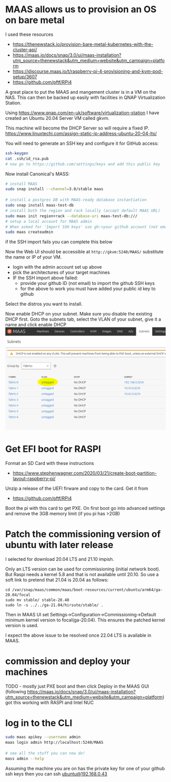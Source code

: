 # MAAS allows us to provision an OS on bare metal

I used these resources

- https://thenewstack.io/provision-bare-metal-kubernetes-with-the-cluster-api/
- https://maas.io/docs/snap/3.0/ui/maas-installation?utm_source=thenewstack&utm_medium=website&utm_campaign=platform
- https://discourse.maas.io/t/raspberry-pi-4-provisioning-and-kvm-pod-setup/3607
- https://github.com/pftf/RPi4

A great place to put the MAAS and mangement cluster is in a VM on the NAS. 
This can then be backed up easily with facilities in QNAP Virtualization Station.

Using https://www.qnap.com/en-uk/software/virtualization-station I have 
created an Ubuntu 20.04 Server VM called gkvm.

This machine will become the DHCP Server so will require a fixed IP.
https://www.linuxtechi.com/assign-static-ip-address-ubuntu-20-04-lts/

You will need to generate an SSH key and configure it for GitHub access:
```bash
ssh-keygen 
cat .ssh/id_rsa.pub
# now go to https://github.com/settings/keys and add this public key 
```

Now install Canonical's MASS:
```bash
# install MAAS
sudo snap install --channel=3.0/stable maas

# install a postgres DB with MAAS-ready database instantiation
sudo snap install maas-test-db
# install both the region and rack locally (accept default MAAS URL)
sudo maas init region+rack --database-uri maas-test-db:///
# setup a local account for MAAS admin 
# When asked for 'Import SSH keys' use gh:<your github account (not email)>)
sudo maas createadmin
```
if the SSH import fails you can complete this below

Now the Web UI should be accessible at `http://gkvm:5240/MAAS/` substitute the name or IP of your VM.

- login with the admin account set up above
- pick the architectures of your target machines
- IF the SSH import above failed:
  - provide your github ID (not email) to import the github SSH keys
  - for the above to work you must have added your public id key to github

Select the distros you want to install.

Now enable DHCP on your subnet. Make sure you disable the existing DHCP first.
Goto the subnets tab, select the VLAN of your subnet, give it a name and 
click enable DHCP
![alt text](../../images/subnets.png)

# Get EFI boot for RASPI

Format an SD Card with these instructions 

- https://www.stephenwagner.com/2020/03/21/create-boot-partition-layout-raspberry-pi/

Unzip a release of the UEFI firware and copy to the card. Get it from

- https://github.com/pftf/RPi4

Boot the pi with this card to get PXE. On first boot go into advanced settings
and remove the 3GB memory limit (if you pi has >2GB)

# Patch the commissioning version of ubuntu with later release

I selected for download 20.04 LTS and 21.10 impish.

Only an LTS version can be used for commissioning (initial network boot). But 
Raspi needs a kernel 5.8 and that is not available until 20.10. So use a soft link
to pretend that 21.04 is 20.04 as follows:

```
cd /var/snap/maas/common/maas/boot-resources/current/ubuntu/arm64/ga-20.04/focal
sudo mv stable/ stable-20.40
sudo ln -s ../../ga-21.04/hirsute/stable/ .
```

Then in MAAS UI set 
Settings->Configuration->Commissioning->Default minimum kernel version 
to focal(ga-20.04). This ensures the patched kernel version is used.

I expect the above issue to be resolved once 22.04 LTS is available in 
MAAS.

# commission and deploy your machines

TODO - mostly just PXE boot and then click Deploy in the MAAS GUI
(following https://maas.io/docs/snap/3.0/ui/maas-installation?utm_source=thenewstack&utm_medium=website&utm_campaign=platform)
got this working with RASPI and Intel NUC

# log in to the CLI

```bash
sudo maas apikey --username admin
maas login admin http://localhost:5240/MAAS

# see all the stuff you can now do!
mass admin --help
```

Assuming the machine you are on has the private key for one of your github
ssh keys then you can 
ssh ubuntu@192.168.0.43
